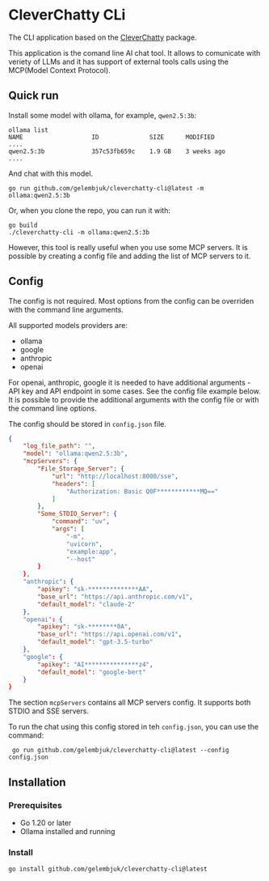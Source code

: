 # CleverChatty CLi

The CLI application based on the [CleverChatty](https://github.com/Gelembjuk/cleverchatty) package.

This application is the comand line AI chat tool. It allows to comunicate with veriety of LLMs and it has support of external tools calls using the MCP(Model Context Protocol).

## Quick run

Install some model with ollama, for example, `qwen2.5:3b`:

```
ollama list
NAME                   ID              SIZE      MODIFIED    
.... 
qwen2.5:3b             357c53fb659c    1.9 GB    3 weeks ago 
....
```

And chat with this model.

```
go run github.com/gelembjuk/cleverchatty-cli@latest -m ollama:qwen2.5:3b
```

Or, when you clone the repo, you can run it with:

```
go build
./cleverchatty-cli -m ollama:qwen2.5:3b
```

However, this tool is really useful when you use some MCP servers. It is possible by creating a config file and adding the list of MCP servers to it.

## Config

The config is not required. Most options from the config can be overriden with the command line arguments.

All supported models providers are:

- ollama
- google
- anthropic
- openai

For openai, anthropic, google it is needed to have additional arguments - API key and API endpoint in some cases. See the config file example below. It is possible to provide the additional arguments with the config file or with the command line options.

The config should be stored in `config.json` file.

```json
{
    "log_file_path": "",
    "model": "ollama:qwen2.5:3b",
    "mcpServers": {
        "File_Storage_Server": {
            "url": "http://localhost:8000/sse",
            "headers": [
                "Authorization: Basic Q0F************MQ=="
            ]
        },
        "Some_STDIO_Server": {
            "command": "uv",
            "args": [
                "-m",
                "uvicorn",
                "example:app",
                "--host"
        }
    },
    "anthropic": {
        "apikey": "sk-**************AA",
        "base_url": "https://api.anthropic.com/v1",
        "default_model": "claude-2"
    },
    "openai": {
        "apikey": "sk-********0A",
        "base_url": "https://api.openai.com/v1",
        "default_model": "gpt-3.5-turbo"
    },
    "google": {
        "apikey": "AI***************z4",
        "default_model": "google-bert"
    }
}
```

The section `mcpServers` contains all MCP servers config. It supports both STDIO and SSE servers.

To run the chat using this config stored in teh `config.json`, you can use the command:

```
 go run github.com/gelembjuk/cleverchatty-cli@latest --config config.json
```

## Installation

### Prerequisites
- Go 1.20 or later
- Ollama installed and running

### Install

```
go install github.com/gelembjuk/cleverchatty-cli@latest
```